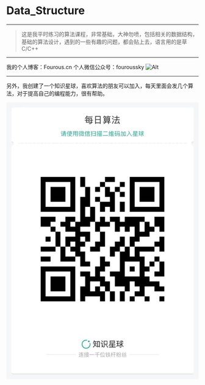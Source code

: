 # Data_Structure

****

>这是我平时练习的算法课程，非常基础，大神勿喷，包括相关的数据结构，基础的算法设计，遇到的一些有趣的问题，都会贴上去，语言用的是草C/C++

***
我的个人博客：Fourous.cn
个人微信公众号：fouroussky
![Alt](https://mp.weixin.qq.com/rr?timestamp=1506589665&src=3&ver=1&signature=CVf3NZFAQqce1uMt6InMowa8sMB8T8KvVMqmdXS7X6XfmujECl-AB7jHrrL4J*sO*L6e1cOdW58aEpGJW6I6XNl5ZZVcf5sisEcLi03dgtI=)
***
另外，我创建了一个知识星球，喜欢算法的朋友可以加入，每天里面会发几个算法，对于提高自己的编程能力，很有帮助。

![1.jpg](./1.jpg)
